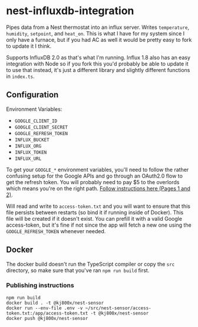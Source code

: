 # nest-influxdb-integration

Pipes data from a Nest thermostat into an influx server. Writes `temperature`, `humidity`, `setpoint`, and `heat_on`. This is what I have for my system since I only have a furnace, but if you had AC as well it would be pretty easy to fork to update it I think.

Supports InfluxDB 2.0 as that's what I'm running. Influx 1.8 also has an easy integration with Node so if you fork this you'd probably be able to update it to use that instead, it's just a different library and slightly different functions in `index.ts`. 

## Configuration

Environment Variables:
* `GOOGLE_CLIENT_ID`
* `GOOGLE_CLIENT_SECRET`
* `GOOGLE_REFRESH_TOKEN`
* `INFLUX_BUCKET`
* `INFLUX_ORG`
* `INFLUX_TOKEN`
* `INFLUX_URL`

To get your `GOOGLE_*` environment variables, you'll need to follow the rather confusing setup for the Google APIs and go through an OAuth2.0 flow to get the refresh token. You will probably need to pay $5 to the overlords which means you're on the right path. [Follow instructions here (Pages 1 and 2)](https://developers.google.com/nest/device-access/get-started).

Will read and write to `access-token.txt` and you will want to ensure that this file persists between restarts (so bind it if running inside of Docker). This file will be created if it doesn't exist. You can prefill it with a valid Google access-token, but it's fine if not since the app will fetch a new one using the `GOOGLE_REFRESH_TOKEN` whenever needed.

## Docker 

The docker build doesn't run the TypeScript compiler or copy the `src` directory, so make sure that you've ran `npm run build` first.

### Publishing instructions

```
npm run build
docker build . -t @kj800x/nest-sensor
docker run --env-file .env -v ~/src/nest-sensor/access-token.txt:/app/access-token.txt -t @kj800x/nest-sensor
docker push @kj800x/nest-sensor
```